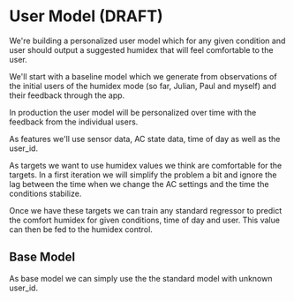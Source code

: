 # User Model (DRAFT)

We're building a personalized user model which for any given condition and user
should output a suggested humidex that will feel comfortable to the user.

We'll start with a baseline model which we generate from observations of the
initial users of the humidex mode (so far, Julian, Paul and myself) and their
feedback through the app.

In production the user model will be personalized over time with the feedback
from the individual users.

As features we'll use sensor data, AC state data, time of day as well as the
user_id.

As targets we want to use humidex values we think are comfortable for the
targets. In a first iteration we will simplify the problem a bit and ignore the
lag between the time when we change the AC settings and the time the conditions
stabilize.

Once we have these targets we can train any standard regressor to predict the
comfort humidex for given conditions, time of day and user. This value can then
be fed to the humidex control.

## Base Model
As base model we can simply use the the standard model with unknown user_id.

